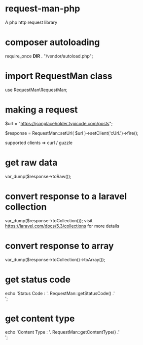 # request-man-php
A php http request library 

# composer autoloading
require_once __DIR__ . "/vendor/autoload.php";

# import RequestMan class
use RequestMan\RequestMan;

# making a request 
$url = "https://jsonplaceholder.typicode.com/posts";

$response = RequestMan::setUrl( $url )->setClient('cUrL')->fire();

supported clients => curl / guzzle

# get raw data
var_dump($response->toRaw());

# convert response to a laravel collection 
var_dump($response->toCollection());
visit https://laravel.com/docs/5.3/collections for more details

# convert response to array
var_dump($response->toCollection()->toArray());

# get status code
echo 'Status Code : '. RequestMan::getStatusCode() .'<br>';

# get content type
echo 'Content Type : '. RequestMan::getContentType() .'<br>';
